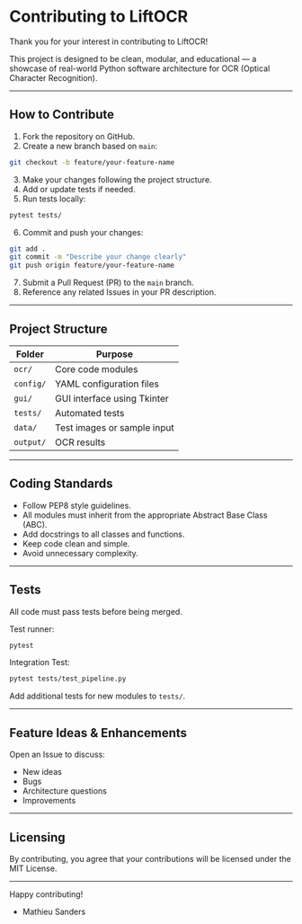 # Contributing to LiftOCR

Thank you for your interest in contributing to LiftOCR!

This project is designed to be clean, modular, and educational — a showcase of real-world Python software architecture for OCR (Optical Character Recognition).

---

## How to Contribute

1. Fork the repository on GitHub.
2. Create a new branch based on `main`:

```bash
git checkout -b feature/your-feature-name
```

3. Make your changes following the project structure.
4. Add or update tests if needed.
5. Run tests locally:

```bash
pytest tests/
```

6. Commit and push your changes:

```bash
git add .
git commit -m "Describe your change clearly"
git push origin feature/your-feature-name
```

7. Submit a Pull Request (PR) to the `main` branch.
8. Reference any related Issues in your PR description.

---

## Project Structure

| Folder | Purpose |
|--------|---------|
| `ocr/` | Core code modules |
| `config/` | YAML configuration files |
| `gui/` | GUI interface using Tkinter |
| `tests/` | Automated tests |
| `data/` | Test images or sample input |
| `output/` | OCR results |

---

## Coding Standards

- Follow PEP8 style guidelines.
- All modules must inherit from the appropriate Abstract Base Class (ABC).
- Add docstrings to all classes and functions.
- Keep code clean and simple.
- Avoid unnecessary complexity.

---

## Tests

All code must pass tests before being merged.

Test runner:
```bash
pytest
```

Integration Test:
```bash
pytest tests/test_pipeline.py
```

Add additional tests for new modules to `tests/`.

---

## Feature Ideas & Enhancements

Open an Issue to discuss:
- New ideas
- Bugs
- Architecture questions
- Improvements

---

## Licensing

By contributing, you agree that your contributions will be licensed under the MIT License.

---

Happy contributing!

- Mathieu Sanders
